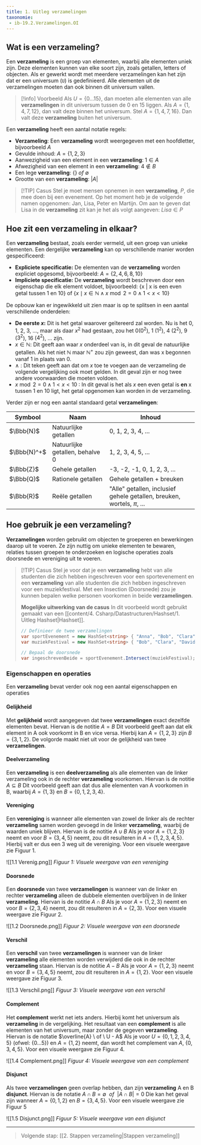 ```yaml
---
title: 1. Uitleg verzamelingen
taxonomie: 
 - ib-19.2.Verzamelingen.OI
---
```


## Wat is een verzameling?
Een **verzameling** is een groep van elementen, waarbij alle elementen uniek zijn. Deze elementen kunnen van elke soort zijn, zoals getallen, letters of objecten. Als er gewerkt wordt met meerdere verzamelingen kan het zijn dat er een universum (`U`) is gedefinieerd. Alle elementen uit de verzamelingen moeten dan ook binnen dit universum vallen.

> [!info] Voorbeeld
> Als $U = \{0...15\}$, dan moeten alle elementen van alle **verzamelingen** in dit universum tussen de 0 en 15 liggen. Als $A = \{1, 4, 7, 12\}$, dan valt deze binnen het universum. Stel $A = \{1, 4, 7, 16\}$. Dan valt deze **verzameling** buiten het universum.

Een **verzameling** heeft een aantal notatie regels:
- **Verzameling**: Een **verzameling** wordt weergegeven met een hoofdletter, bijvoorbeeld $A$
- Gevulde inhoud:  $A = \{1, 2, 3\}$
- Aanwezigheid van een element in een **verzameling**: $1 \in A$
- Afwezigheid van een element in een **verzameling**: $4 \notin B$
- Een lege **verzameling**: $\{\} \ of  \ {\emptyset}$
- Grootte van een **verzameling**: $|A|$

> [!TIP] Casus
> Stel je moet mensen opnemen in een **verzameling**, $P$, die mee doen bij een evenement. Op het moment heb je de volgende namen opgenomen: Jan, Lisa, Peter en Martijn. Om aan te geven dat Lisa in de **verzameling** zit kan je het als volgt aangeven: $Lisa \in P$

## Hoe zit een verzameling in elkaar?
Een **verzameling** bestaat, zoals eerder vermeld, uit een groep van unieke elementen. Een dergelijke **verzameling** kan op verschillende manier worden gespecificeerd:
- **Expliciete specificatie:** De elementen van de **verzameling** worden expliciet opgesomd, bijvoorbeeld: $A = \{2, 4, 6, 8, 10\}$
- **Impliciete specificatie:** De **verzameling** wordt beschreven door een eigenschap die elk element voldoet, bijvoorbeeld: {x | x is een even getal tussen 1 en 10} of $\{ x \mid x\in \mathbb{N} \wedge x \bmod 2 = 0 \wedge 1 < x < 10 \}$

De opbouw kan er ingewikkeld uit zien maar is op te splitsen in een aantal verschillende onderdelen:
- **De eerste $x$:** Dit is het getal waarover geïtereerd zal worden. Nu is het 0, 1, 2, 3, ..., maar als daar $x^2$ had gestaan, zou het 0($0^2$), 1 ($1^2$), 4 ($2^2$), 9 ($3^2$), 16 ($4^2$), ... zijn.
- $x\in \mathbb{N}$: Dit geeft aan waar $x$ onderdeel van is, in dit geval de natuurlijke getallen. Als het niet $\mathbb{N}$ maar $\mathbb{N^+}$ zou zijn geweest, dan was x begonnen vanaf 1 in plaats van 0.
- $\wedge$ : Dit teken geeft aan dat om $x$ toe te voegen aan de verzameling de volgende vergelijking ook moet gelden. In dit geval zijn er nog twee andere voorwaarden die moeten voldoen.
- $x \bmod 2 = 0 \wedge 1 < x < 10$ : In dit geval is het als $x$ een even getal is **en** x tussen 1 en 10 ligt, het getal opgenomen kan worden in de verzameling.

Verder zijn er nog een aantal standaard getal **verzamelingen**:

| Symbool     | Naam                            | Inhoud                                                                   |
| ----------- | ------------------------------- | ------------------------------------------------------------------------ |
| $\Bbb{N}$   | Natuurlijke getallen            | 0, 1, 2, 3, 4, ...                                                       |
| $\Bbb{N}^+$ | Natuurlijke getallen, behalve 0 | 1, 2, 3, 4, 5, ...                                                       |
| $\Bbb{Z}$   | Gehele getallen                 | -3, -2, -1, 0, 1, 2, 3, ...                                              |
| $\Bbb{Q}$   | Rationele getallen              | Gehele getallen + breuken                                                |
| $\Bbb{R}$   | Reële getallen                  | "Alle" getallen, inclusief gehele getallen, breuken, wortels, $\pi$, ... |

## Hoe gebruik je een verzameling?
**Verzamelingen** worden gebruikt om objecten te groeperen en bewerkingen daarop uit te voeren. Ze zijn nuttig om unieke elementen te bewaren, relaties tussen groepen te onderzoeken en logische operaties zoals doorsnede en vereniging uit te voeren.

> [!TIP] Casus
> Stel je voor dat je een **verzameling** hebt van alle studenten die zich hebben ingeschreven voor een sportevenement en een **verzameling** van alle studenten die zich hebben ingeschreven voor een muziekfestival. Μet een Insection (Doorsnede) zou je kunnen bepalen welke personen voorkomen in beide **verzamelingen**.
>
> **Mogelijke uitwerking van de casus**
> In dit voorbeeld wordt gebruikt gemaakt van een [[content/4. Csharp/Datastructuren/Hashset/1. Uitleg Hashset|Hashset]].
> ```csharp
> // Definieer de twee verzamelingen
> var sportEvenement = new HashSet<string> { "Anna", "Bob", "Clara" };
> var muziekFestival = new HashSet<string> { "Bob", "Clara", "David" };
> 
> // Bepaal de doorsnede
> var ingeschrevenBeide = sportEvenement.Intersect(muziekFestival); // ingeschrevenBeide = { "Bob", "Clara" }
> ```

### Eigenschappen en operaties
Een **verzameling** bevat verder ook nog een aantal eigenschappen en operaties

#### Gelijkheid
Met **gelijkheid** wordt aangegeven dat twee **verzamelingen** exact dezelfde elementen bevat. Hiervan is de notitie $A = B$
Dit voorbeeld geeft aan dat elk element in A ook voorkomt in B en vice versa. Hierbij kan $A = \{1, 2, 3\}$ zijn $B = \{3, 1, 2\}$. De volgorde maakt niet uit voor de gelijkheid van twee **verzamelingen**.

#### Deelverzameling
Een **verzameling** is een **deelverzameling** als alle elementen van de linker verzameling ook in de rechter **verzameling** voorkomen. Hiervan is de notitie $A \subseteq B$ Dit voorbeeld geeft aan dat dus alle elementen van A voorkomen in B, waarbij $A = \{1, 3\}$ en $B = \{0, 1, 2, 3, 4\}$.

#### Vereniging
Een **vereniging** is wanneer alle elementen van zowel de linker als de rechter **verzameling** samen worden gevoegd in de linker **verzameling**, waarbij de waarden uniek blijven. Hiervan is de notitie $A \cup B$
Als je voor $A = \{1, 2, 3\}$ neemt en voor $B = \{3, 4, 5\}$ neemt, zou dit resulteren in $A = \{1, 2, 3, 4, 5\}$. Hierbij valt er dus een $3$ weg uit de vereniging. Voor een visuele weergave zie Figuur 1.

![[1.1 Verenig.png]]
*Figuur 1: Visuele weergave van een vereniging*

#### Doorsnede
Een **doorsnede** van twee **verzamelingen** is wanneer van de linker en rechter **verzameling** alleen de dubbele elementen overblijven in de linker **verzameling**. Hiervan is de notitie $A \cap B$
Als je voor $A = \{1, 2, 3\}$ neemt en voor $B = \{2, 3, 4\}$ neemt, zou dit resulteren in $A = \{2, 3\}$. Voor een visuele weergave zie Figuur 2.

![[1.2 Doorsnede.png]]
*Figuur 2: Visuele weergave van een doorsnede*

#### Verschil
Een **verschil** van twee **verzamelingen** is wanneer van de linker **verzameling** alle elementen worden verwijderd die ook in de rechter **verzameling** staan. Hiervan is de notitie $A - B$
Als je voor $A = \{1, 2, 3\}$ neemt en voor $B = \{3, 4, 5\}$ neemt, zou dit resulteren in $A = \{1, 2\}$. Voor een visuele weergave zie Figuur 3.

![[1.3 Verschil.png]]
*Figuur 3: Visuele weergave van een verschil*

#### Complement
Het **complement** werkt net iets anders. Hierbij komt het universum als **verzameling** in de vergelijking. Het resultaat van een **complement** is alle elementen van het universum, maar zonder de gegeven **verzameling**. Hiervan is de notatie $\overline{A} \ of \ U - A$
Als je voor $U = \{0, 1, 2, 3, 4, 5\}$ (ofwel: $\{0 ... 5\}$) en $A = \{1, 2\}$ neemt, dan wordt het complement van $A$, $\{0, 3, 4, 5\}$. Voor een visuele weergave zie Figuur 4.

![[1.4 Complement.png]]
*Figuur 4: Visuele weergave van een complement*

#### Disjunct
Als twee **verzamelingen** geen overlap hebben, dan zijn **verzameling** A en B **disjunct**. Hiervan is de notatie $A \cap B = {\emptyset} \ \ of \ \ |A \cap B| = 0$
Die kan het geval zijn wanneer $A = \{0, 1, 2\}$ en $B = \{3, 4, 5\}$. Voor een visuele weergave zie Figuur 5

![[1.5 Disjunct.png]]
*Figuur 5: Visuele weergave van een disjunct*

---

> Volgende stap: [[2. Stappen verzameling|Stappen verzameling]]

